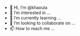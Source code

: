 - 👋 Hi, I’m @khaoula
- 👀 I’m interested in ...
- 🌱 I’m currently learning ...
- 💞️ I’m looking to collaborate on ...
- 📫 How to reach me ...

<!---
kokomoi/kokomoi is a ✨ special ✨ repository because its `README.md` (this file) appears on your GitHub profile.
You can click the Preview link to take a look at your changes.
--->
